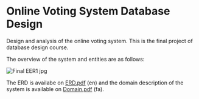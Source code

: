 # Online Voting System Database Design
Design and analysis of the online voting system.
This is the final project of database design course.


The overview of the system and entities are as follows:

![Final EER1 jpg](https://github.com/nikimajidifard/online-voting-system-database-design/assets/56204470/a7796785-f6c8-4fef-a72e-6f0eb5a69ae4)

The ERD is availabe on [ERD.pdf](https://github.com/nikimajidifard/online-voting-system-database-design/files/12772811/ERD.pdf) (en) and the domain description of the system is available on [Domain.pdf](https://github.com/nikimajidifard/online-voting-system-database-design/files/12772756/Domain.pdf) (fa).





